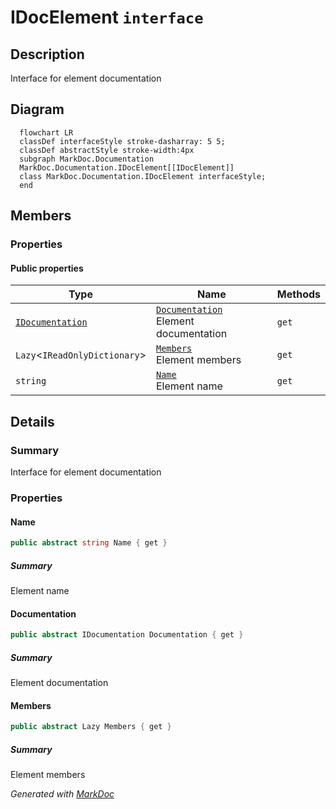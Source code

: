# IDocElement `interface`

## Description
Interface for element documentation

## Diagram
```mermaid
  flowchart LR
  classDef interfaceStyle stroke-dasharray: 5 5;
  classDef abstractStyle stroke-width:4px
  subgraph MarkDoc.Documentation
  MarkDoc.Documentation.IDocElement[[IDocElement]]
  class MarkDoc.Documentation.IDocElement interfaceStyle;
  end
```

## Members
### Properties
#### Public  properties
| Type | Name | Methods |
| --- | --- | --- |
| [`IDocumentation`](./markdocdocumentation-IDocumentation) | [`Documentation`](markdocdocumentation-IDocElement#documentation)<br>Element documentation | `get` |
| `Lazy`&lt;`IReadOnlyDictionary`&gt; | [`Members`](markdocdocumentation-IDocElement#members)<br>Element members | `get` |
| `string` | [`Name`](markdocdocumentation-IDocElement#name)<br>Element name | `get` |

## Details
### Summary
Interface for element documentation

### Properties
#### Name
```csharp
public abstract string Name { get }
```
##### Summary
Element name

#### Documentation
```csharp
public abstract IDocumentation Documentation { get }
```
##### Summary
Element documentation

#### Members
```csharp
public abstract Lazy Members { get }
```
##### Summary
Element members

*Generated with* [*MarkDoc*](https://github.com/hailstorm75/MarkDoc.Core)
